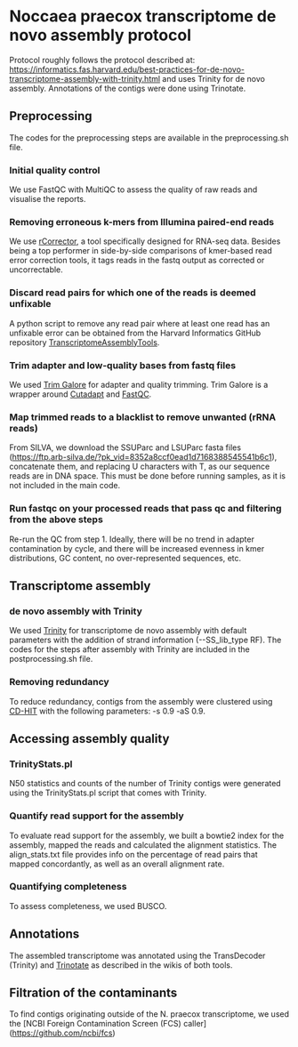 # Noccaea praecox transcriptome de novo assembly protocol
Protocol roughly follows the protocol described at: https://informatics.fas.harvard.edu/best-practices-for-de-novo-transcriptome-assembly-with-trinity.html and uses Trinity for de novo assembly. Annotations of the contigs were done using Trinotate.

## Preprocessing

The codes for the preprocessing steps are available in the preprocessing.sh file.

### Initial quality control

We use FastQC with MultiQC to assess the quality of raw reads and visualise the reports.

### Removing erroneous k-mers from Illumina paired-end reads

We use [rCorrector](https://github.com/mourisl/Rcorrector), a tool specifically designed for RNA-seq data. Besides being a top performer in side-by-side comparisons of kmer-based read error correction tools, it tags reads in the fastq output as corrected or uncorrectable.

### Discard read pairs for which one of the reads is deemed unfixable

A python script to remove any read pair where at least one read has an unfixable error can be obtained from the Harvard Informatics GitHub repository [TranscriptomeAssemblyTools](https://github.com/harvardinformatics/TranscriptomeAssemblyTools).

### Trim adapter and low-quality bases from fastq files

We used [Trim Galore](https://github.com/FelixKrueger/TrimGalore) for adapter and quality trimming. Trim Galore is a wrapper around [Cutadapt](https://github.com/marcelm/cutadapt) and [FastQC](http://www.bioinformatics.babraham.ac.uk/projects/fastqc/).

### Map trimmed reads to a blacklist to remove unwanted (rRNA reads)

From SILVA, we download the SSUParc and LSUParc fasta files (https://ftp.arb-silva.de/?pk_vid=8352a8ccf0ead1d7168388545541b6c1), concatenate them, and replacing U characters with T, as our sequence reads are in DNA space. This must be done before running samples, as it is not included in the main code.

### Run fastqc on your processed reads that pass qc and filtering from the above steps

Re-run the QC from step 1. Ideally, there will be no trend in adapter contamination by cycle, and there will be increased evenness in kmer distributions, GC content, no over-represented sequences, etc.

## Transcriptome assembly

### de novo assembly with Trinity

We used [Trinity](https://github.com/trinityrnaseq/trinityrnaseq) for transcriptome de novo assembly with default parameters with the addition of strand information (--SS_lib_type RF).
The codes for the steps after assembly with Trinity are included in the postprocessing.sh file.

### Removing redundancy

To reduce redundancy, contigs from the assembly were clustered using [CD-HIT](https://github.com/weizhongli/cdhit) with the following parameters: -s 0.9 -aS 0.9.

## Accessing assembly quality

### TrinityStats.pl

N50 statistics and counts of the number of Trinity contigs were generated using the TrinityStats.pl script that comes with Trinity.

### Quantify read support for the assembly

To evaluate read support for the assembly, we built a bowtie2 index for the assembly, mapped the reads and calculated the alignment statistics. The align_stats.txt file provides info on the percentage of read pairs that mapped concordantly, as well as an overall alignment rate.

### Quantifying completeness

To assess completeness, we used BUSCO.

## Annotations

The assembled transcriptome was annotated using the TransDecoder (Trinity) and [Trinotate](https://github.com/Trinotate/Trinotate/wiki) as described in the wikis of both tools.

## Filtration of the contaminants

To find contigs originating outside of the N. praecox transcriptome, we used the [NCBI Foreign Contamination Screen (FCS) caller] (https://github.com/ncbi/fcs)
